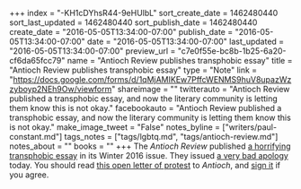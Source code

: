 +++
index = "-KH1cDYhsR44-9eHUlbL"
sort_create_date = 1462480440
sort_last_updated = 1462480440
sort_publish_date = 1462480440
create_date = "2016-05-05T13:34:00-07:00"
publish_date = "2016-05-05T13:34:00-07:00"
date = "2016-05-05T13:34:00-07:00"
last_updated = "2016-05-05T13:34:00-07:00"
preview_url = "c7e0f55e-bc8b-1b25-6a20-cf6da65fcc79"
name = "Antioch Review publishes transphobic essay"
title = "Antioch Review publishes transphobic essay"
type = "Note"
link = "https://docs.google.com/forms/d/1qMjAMIKEw7PffcWENMS9huV8upazWzzyboyp2NEh9Ow/viewform"
shareimage = ""
twitterauto = "Antioch Review published a transphobic essay, and now the literary community is letting them know this is not okay."
facebookauto = "Antioch Review published a transphobic essay, and now the literary community is letting them know this is not okay."
make_image_tweet = "False"
notes_byline = ["writers/paul-constant.md"]
tags_notes = ["tags/lgbtq.md", "tags/antioch-review.md"]
notes_about = ""
books = ""
+++
The *Antioch Review* published [a horrifying transphobic essay](http://review.antiochcollege.org/sacred-androgen-transgender-debate-daniel-harris) in its Winter 2016 issue. They issued [a very bad apology](http://review.antiochcollege.org/may-5-2016-announcement) today. You should read [this open letter of protest](https://docs.google.com/forms/d/1qMjAMIKEw7PffcWENMS9huV8upazWzzyboyp2NEh9Ow/viewform) to *Antioch*, and [sign it](https://docs.google.com/forms/d/1qMjAMIKEw7PffcWENMS9huV8upazWzzyboyp2NEh9Ow/viewform) if you agree.